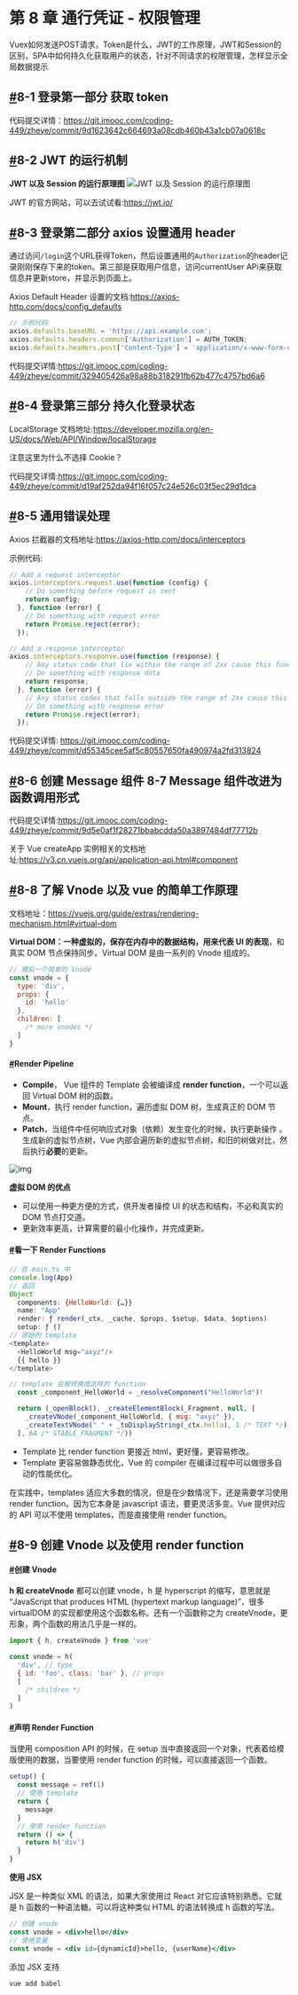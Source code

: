 # 第 8 章 通行凭证 - 权限管理

Vuex如何发送POST请求，Token是什么，JWT的工作原理，JWT和Session的区别，SPA中如何持久化获取用户的状态，针对不同请求的权限管理，怎样显示全局数据提示

## [#](http://docs.vikingship.xyz/auth.html#_8-1-登录第一部分-获取token)8-1 登录第一部分 获取 token

代码提交详情：https://git.imooc.com/coding-449/zheye/commit/9d1623642c664693a08cdb460b43a1cb07a0618c

## [#](http://docs.vikingship.xyz/auth.html#_8-2-jwt-的运行机制)8-2 JWT 的运行机制

**JWT 以及 Session 的运行原理图** ![JWT 以及 Session 的运行原理图](http://docs.vikingship.xyz/assets/img/jwt.01794d6f.png)

JWT 的官方网站，可以去试试看:https://jwt.io/

## [#](http://docs.vikingship.xyz/auth.html#_8-3-登录第二部分-axios-设置通用-header)8-3 登录第二部分 axios 设置通用 header

通过访问`/login`这个URL获得Token，然后设置通用的`Authorization`的header记录刚刚保存下来的token。第三部是获取用户信息，访问currentUser APi来获取信息并更新store，并显示到页面上。

Axios Default Header 设置的文档:https://axios-http.com/docs/config_defaults

```javascript
// 示例代码
axios.defaults.baseURL = 'https://api.example.com';
axios.defaults.headers.common['Authorization'] = AUTH_TOKEN;
axios.defaults.headers.post['Content-Type'] = 'application/x-www-form-urlencoded';
```

代码提交详情:https://git.imooc.com/coding-449/zheye/commit/329405426a98a88b318291fb62b477c4757bd6a6

## [#](http://docs.vikingship.xyz/auth.html#_8-4-登录第三部分-持久化登录状态)8-4 登录第三部分 持久化登录状态

LocalStorage 文档地址:https://developer.mozilla.org/en-US/docs/Web/API/Window/localStorage

注意这里为什么不选择 Cookie？

代码提交详情:https://git.imooc.com/coding-449/zheye/commit/d19af252da94f16f057c24e526c03f5ec29d1dca

## [#](http://docs.vikingship.xyz/auth.html#_8-5-通用错误处理)8-5 通用错误处理

Axios 拦截器的文档地址:https://axios-http.com/docs/interceptors

示例代码:

```javascript
// Add a request interceptor
axios.interceptors.request.use(function (config) {
    // Do something before request is sent
    return config;
  }, function (error) {
    // Do something with request error
    return Promise.reject(error);
  });

// Add a response interceptor
axios.interceptors.response.use(function (response) {
    // Any status code that lie within the range of 2xx cause this function to trigger
    // Do something with response data
    return response;
  }, function (error) {
    // Any status codes that falls outside the range of 2xx cause this function to trigger
    // Do something with response error
    return Promise.reject(error);
  });
```

代码提交详情: https://git.imooc.com/coding-449/zheye/commit/d55345cee5af5c80557650fa490974a2fd313824

## [#](http://docs.vikingship.xyz/auth.html#_8-6-创建-message-组件-8-7-message-组件改进为函数调用形式)8-6 创建 Message 组件 8-7 Message 组件改进为函数调用形式

代码提交详情:https://git.imooc.com/coding-449/zheye/commit/9d5e0af1f28271bbabcdda50a3897484df77712b

关于 Vue createApp 实例相关的文档地址:https://v3.cn.vuejs.org/api/application-api.html#component

## [#](http://docs.vikingship.xyz/auth.html#_8-8-了解-vnode-以及-vue-的简单工作原理)8-8 了解 Vnode 以及 vue 的简单工作原理

文档地址：https://vuejs.org/guide/extras/rendering-mechanism.html#virtual-dom

**Virtual DOM：一种虚拟的，保存在内存中的数据结构，用来代表 UI 的表现**，和真实 DOM 节点保持同步。Virtual DOM 是由一系列的 Vnode 组成的。

```javascript
// 模拟一个简单的 Vnode
const vnode = {
  type: 'div',
  props: {
    id: 'hello'
  },
  children: [
    /* more vnodes */
  ]
}
```

#### [#](http://docs.vikingship.xyz/auth.html#render-pipeline)Render Pipeline

- **Compile**， Vue 组件的 Template 会被编译成 **render function**，一个可以返回 Virtual DOM 树的函数。
- **Mount**，执行 render function，遍历虚拟 DOM 树，生成真正的 DOM 节点。
- **Patch**，当组件中任何响应式对象（依赖）发生变化的时候，执行更新操作 。生成新的虚拟节点树，Vue 内部会遍历新的虚拟节点树，和旧的树做对比，然后执行**必要**的更新。

![img](http://docs.vikingship.xyz/assets/img/pipeline.b75c5864.png)

**虚拟 DOM 的优点**

- 可以使用一种更方便的方式，供开发者操控 UI 的状态和结构，不必和真实的 DOM 节点打交道。
- 更新效率更高，计算需要的最小化操作，并完成更新。

#### [#](http://docs.vikingship.xyz/auth.html#看一下-render-functions)看一下 Render Functions

```javascript
// 在 main.ts 中
console.log(App)
// 返回
Object
  components: {HelloWorld: {…}}
  name: "App"
  render: ƒ render(_ctx, _cache, $props, $setup, $data, $options)
  setup: ƒ ()
// 原始的 template
<template>
  <HelloWorld msg="axyz"/>
  {{ hello }}
</template>

// template 会被转换成这样的 function
  const _component_HelloWorld = _resolveComponent("HelloWorld")!

  return (_openBlock(), _createElementBlock(_Fragment, null, [
    _createVNode(_component_HelloWorld, { msg: "axyz" }),
    _createTextVNode(" " + _toDisplayString(_ctx.hello), 1 /* TEXT */)
  ], 64 /* STABLE_FRAGMENT */))
```

- Template 比 render function 更接近 html，更好懂，更容易修改。
- Template 更容易做静态优化，Vue 的 compiler 在编译过程中可以做很多自动的性能优化。

在实践中，templates 适应大多数的情况，但是在少数情况下，还是需要学习使用 render function。因为它本身是 javascript 语法，要更灵活多变。Vue 提供对应的 API 可以不使用 templates，而是直接使用 render function。

## [#](http://docs.vikingship.xyz/auth.html#_8-9-创建-vnode-以及使用-render-function)8-9 创建 Vnode 以及使用 render function

#### [#](http://docs.vikingship.xyz/auth.html#创建-vnode)创建 Vnode

**h 和 createVnode** 都可以创建 vnode，h 是 hyperscript 的缩写，意思就是 “JavaScript that produces HTML (hypertext markup language)”，很多 virtualDOM 的实现都使用这个函数名称。还有一个函数称之为 createVnode，更形象，两个函数的用法几乎是一样的。

```javascript
import { h, createVnode } from 'vue'

const vnode = h(
  'div', // type
  { id: 'foo', class: 'bar' }, // props
  [
    /* children */
  ]
)
```

#### [#](http://docs.vikingship.xyz/auth.html#声明-render-function)声明 Render Function

当使用 composition API 的时候，在 setup 当中直接返回一个对象，代表着给模版使用的数据，当要使用 render function 的时候，可以直接返回一个函数。

```javascript
setup() {
  const message = ref(1)
  // 使用 template
  return {
    message
  }
  // 使用 render function
  return () => {
    return h('div')
  }
}
```

**使用 JSX**

JSX 是一种类似 XML 的语法，如果大家使用过 React 对它应该特别熟悉。它就是 h 函数的一种语法糖。可以将这种类似 HTML 的语法转换成 h 函数的写法。

```jsx
// 创建 vnode
const vnode = <div>hello</div>
// 使用变量
const vnode = <div id={dynamicId}>hello, {userName}</div>
```

添加 JSX 支持

```bash
vue add babel
```